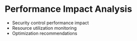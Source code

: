 # Performance Impact Analysis
- Security control performance impact
- Resource utilization monitoring
- Optimization recommendations
